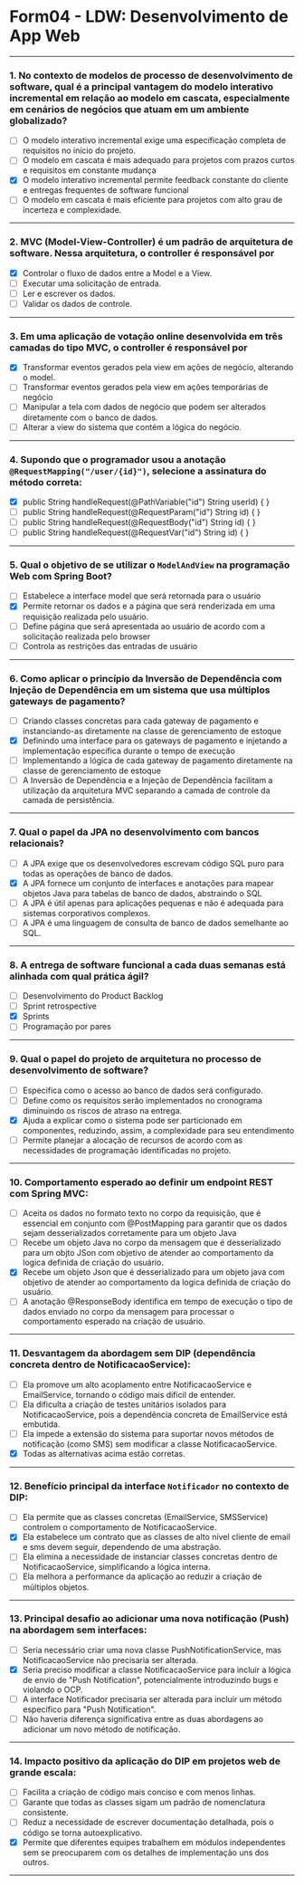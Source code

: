 # Form04 - LDW: Desenvolvimento de App Web

---

### 1. No contexto de modelos de processo de desenvolvimento de software, qual é a principal vantagem do modelo interativo incremental em relação ao modelo em cascata, especialmente em cenários de negócios que atuam em um ambiente globalizado?

- [ ] O modelo interativo incremental exige uma especificação completa de requisitos no início do projeto.
- [ ] O modelo em cascata é mais adequado para projetos com prazos curtos e requisitos em constante mudança
- [x] O modelo interativo incremental permite feedback constante do cliente e entregas frequentes de software funcional
- [ ] O modelo em cascata é mais eficiente para projetos com alto grau de incerteza e complexidade.

---

### 2. MVC (Model-View-Controller) é um padrão de arquitetura de software. Nessa arquitetura, o controller é responsável por

- [x] Controlar o fluxo de dados entre a Model e a View.
- [ ] Executar uma solicitação de entrada.
- [ ] Ler e escrever os dados.
- [ ] Validar os dados de controle.

---

### 3. Em uma aplicação de votação online desenvolvida em três camadas do tipo MVC, o controller é responsável por

- [x] Transformar eventos gerados pela view em ações de negócio, alterando o model.
- [ ] Transformar eventos gerados pela view em ações temporárias de negócio
- [ ] Manipular a tela com dados de negócio que podem ser alterados diretamente com o banco de dados.
- [ ] Alterar a view do sistema que contém a lógica do negócio.

---

### 4. Supondo que o programador usou a anotação `@RequestMapping("/user/{id}")`, selecione a assinatura do método correta:

- [x] public String handleRequest(@PathVariable("id") String userId) { }
- [ ] public String handleRequest(@RequestParam("id") String id) { }
- [ ] public String handleRequest(@RequestBody("id") String id) { }
- [ ] public String handleRequest(@RequestVar("id") String id) { }

---

### 5. Qual o objetivo de se utilizar o `ModelAndView` na programação Web com Spring Boot?

- [ ] Estabelece a interface model que será retornada para o usuário
- [x] Permite retornar os dados e a página que será renderizada em uma requisição realizada pelo usuário.
- [ ] Define página que será apresentada ao usuário de acordo com a solicitação realizada pelo browser
- [ ] Controla as restrições das entradas de usuário

---

### 6. Como aplicar o princípio da Inversão de Dependência com Injeção de Dependência em um sistema que usa múltiplos gateways de pagamento?

- [ ] Criando classes concretas para cada gateway de pagamento e instanciando-as diretamente na classe de gerenciamento de estoque
- [x] Definindo uma interface para os gateways de pagamento e injetando a implementação específica durante o tempo de execução
- [ ] Implementando a lógica de cada gateway de pagamento diretamente na classe de gerenciamento de estoque
- [ ] A Inversão de Dependência e a Injeção de Dependência facilitam a utilização da arquitetura MVC separando a camada de controle da camada de persistência.

---

### 7. Qual o papel da JPA no desenvolvimento com bancos relacionais?

- [ ] A JPA exige que os desenvolvedores escrevam código SQL puro para todas as operações de banco de dados.
- [x] A JPA fornece um conjunto de interfaces e anotações para mapear objetos Java para tabelas de banco de dados, abstraindo o SQL
- [ ] A JPA é útil apenas para aplicações pequenas e não é adequada para sistemas corporativos complexos.
- [ ] A JPA é uma linguagem de consulta de banco de dados semelhante ao SQL.

---

### 8. A entrega de software funcional a cada duas semanas está alinhada com qual prática ágil?

- [ ] Desenvolvimento do Product Backlog
- [ ] Sprint retrospective
- [x] Sprints
- [ ] Programação por pares

---

### 9. Qual o papel do projeto de arquitetura no processo de desenvolvimento de software?

- [ ] Especifica como o acesso ao banco de dados será configurado.
- [ ] Define como os requisitos serão implementados no cronograma diminuindo os riscos de atraso na entrega.
- [x] Ajuda a explicar como o sistema pode ser particionado em componentes, reduzindo, assim, a complexidade para seu entendimento
- [ ] Permite planejar a alocação de recursos de acordo com as necessidades de programação identificadas no projeto.

---

### 10. Comportamento esperado ao definir um endpoint REST com Spring MVC:

- [ ] Aceita os dados no formato texto no corpo da requisição, que é essencial em conjunto com @PostMapping para garantir que os dados sejam desserializados corretamente para um objeto Java
- [ ] Recebe um objeto Java no corpo da mensagem que é desserializado para um objto JSon com objetivo de atender ao comportamento da logica definida de criação do usuário.
- [x] Recebe um objeto Json que é desserializado para um objeto java com objetivo de atender ao comportamento da logica definida de criação do usuário.
- [ ] A anotação @ResponseBody identifica em tempo de execução o tipo de dados enviado no corpo da mensagem para processar o comportamento esperado na criação de usuário.

---

### 11. Desvantagem da abordagem sem DIP (dependência concreta dentro de NotificacaoService):

- [ ] Ela promove um alto acoplamento entre NotificacaoService e EmailService, tornando o código mais difícil de entender.
- [ ] Ela dificulta a criação de testes unitários isolados para NotificacaoService, pois a dependência concreta de EmailService está embutida.
- [ ] Ela impede a extensão do sistema para suportar novos métodos de notificação (como SMS) sem modificar a classe NotificacaoService.
- [x] Todas as alternativas acima estão corretas.

---

### 12. Benefício principal da interface `Notificador` no contexto de DIP:

- [ ] Ela permite que as classes concretas (EmailService, SMSService) controlem o comportamento de NotificacaoService.
- [x] Ela estabelece um contrato que as classes de alto nível cliente de email e sms devem seguir, dependendo de uma abstração.
- [ ] Ela elimina a necessidade de instanciar classes concretas dentro de NotificacaoService, simplificando a lógica interna.
- [ ] Ela melhora a performance da aplicação ao reduzir a criação de múltiplos objetos.

---

### 13. Principal desafio ao adicionar uma nova notificação (Push) na abordagem sem interfaces:

- [ ] Seria necessário criar uma nova classe PushNotificationService, mas NotificacaoService não precisaria ser alterada.
- [x] Seria preciso modificar a classe NotificacaoService para incluir a lógica de envio de "Push Notification", potencialmente introduzindo bugs e violando o OCP.
- [ ] A interface Notificador precisaria ser alterada para incluir um método específico para "Push Notification".
- [ ] Não haveria diferença significativa entre as duas abordagens ao adicionar um novo método de notificação.

---

### 14. Impacto positivo da aplicação do DIP em projetos web de grande escala:

- [ ] Facilita a criação de código mais conciso e com menos linhas.
- [ ] Garante que todas as classes sigam um padrão de nomenclatura consistente.
- [ ] Reduz a necessidade de escrever documentação detalhada, pois o código se torna autoexplicativo.
- [x] Permite que diferentes equipes trabalhem em módulos independentes sem se preocuparem com os detalhes de implementação uns dos outros.

 ---